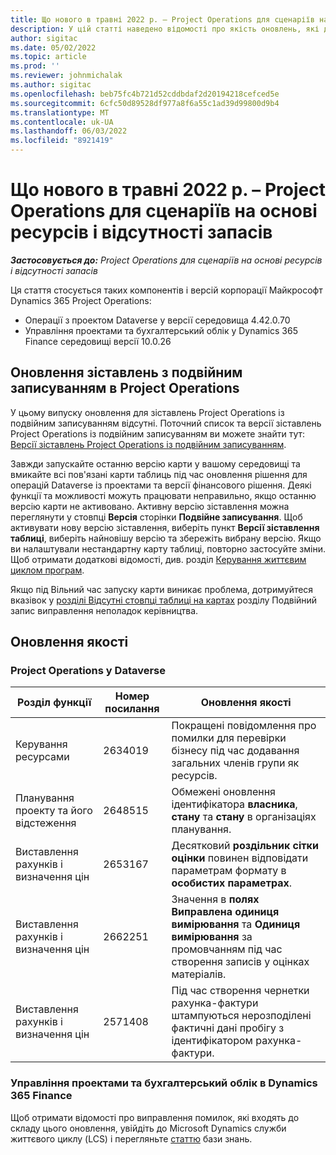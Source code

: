 ```yaml
---
title: Що нового в травні 2022 р. – Project Operations для сценаріїв на основі ресурсів і відсутності запасів
description: У цій статті наведено відомості про якість оновлень, які доступні в травні 2022 випуску корпорації Майкрософт Dynamics 365 Project Operations для ресурсів/не забезпечених сценаріїв.
author: sigitac
ms.date: 05/02/2022
ms.topic: article
ms.prod: ''
ms.reviewer: johnmichalak
ms.author: sigitac
ms.openlocfilehash: beb75fc4b721d52cddbdaf2d20194218cefced5e
ms.sourcegitcommit: 6cfc50d89528df977a8f6a55c1ad39d99800d9b4
ms.translationtype: MT
ms.contentlocale: uk-UA
ms.lasthandoff: 06/03/2022
ms.locfileid: "8921419"
---
```

# <a name="whats-new-may-2022---project-operations-for-resourcenon-stocked-based-scenarios"></a>Що нового в травні 2022 р. – Project Operations для сценаріїв на основі ресурсів і відсутності запасів

_**Застосовується до:** Project Operations для сценаріїв на основі ресурсів і відсутності запасів_

Ця стаття стосується таких компонентів і версій корпорації Майкрософт Dynamics 365 Project Operations:

- Операції з проектом Dataverse у версії середовища 4.42.0.70
- Управління проектами та бухгалтерський облік у Dynamics 365 Finance середовищі версії 10.0.26

## <a name="project-operations-dual-write-maps-updates"></a>Оновлення зіставлень з подвійним записуванням в Project Operations

У цьому випуску оновлення для зіставлень Project Operations із подвійним записуванням відсутні. Поточний список та версії зіставлень Project Operations із подвійним записуванням ви можете знайти тут: [Версії зіставлень Project Operations із подвійним записуванням](../environment/resource-dual-write-maps.md).

Завжди запускайте останню версію карти у вашому середовищі та вмикайте всі пов'язані карти таблиць під час оновлення рішення для операцій Dataverse із проектами та версії фінансового рішення. Деякі функції та можливості можуть працювати неправильно, якщо останню версію карти не активовано. Активну версію зіставлення можна переглянути у стовпці **Версія** сторінки **Подвійне записування**. Щоб активувати нову версію зіставлення, виберіть пункт **Версії зіставлення таблиці**, виберіть найновішу версію та збережіть вибрану версію. Якщо ви налаштували нестандартну карту таблиці, повторно застосуйте зміни. Щоб отримати додаткові відомості, див. розділ [Керування життєвим циклом програм](/dynamics365/fin-ops-core/dev-itpro/data-entities/dual-write/app-lifecycle-management).

Якщо під Вільний час запуску карти виникає проблема, дотримуйтеся вказівок у [розділі Відсутні стовпці таблиці на картах](/dynamics365/fin-ops-core/dev-itpro/data-entities/dual-write/dual-write-troubleshooting-finops-upgrades#missing-table-columns-issue-on-maps) розділу Подвійний запис виправлення неполадок керівництва.

## <a name="quality-updates"></a>Оновлення якості
### <a name="project-operations-on-dataverse"></a>Project Operations у Dataverse

| Розділ функції | Номер посилання | Оновлення якості |
| --- | --- | --- |
| Керування ресурсами | 2634019 | Покращені повідомлення про помилки для перевірки бізнесу під час додавання загальних членів групи як ресурсів. |
| Планування проекту та його відстеження | 2648515 | Обмежені оновлення ідентифікатора **власника**, **стану** та **стану** в організаціях планування. |
| Виставлення рахунків і визначення цін | 2653167 | Десятковий **роздільник сітки оцінки** повинен відповідати параметрам формату в **особистих параметрах**. |
| Виставлення рахунків і визначення цін| 2662251 | Значення в **полях Виправлена одиниця вимірювання** та **Одиниця вимірювання** за промовчанням під час створення записів у оцінках матеріалів. |
| Виставлення рахунків і визначення цін| 2571408 | Під час створення чернетки рахунка-фактури штампуються нерозподілені фактичні дані пробігу з ідентифікатором рахунка-фактури. |

### <a name="project-management-and-accounting-in-dynamics-365-finance"></a>Управління проектами та бухгалтерський облік в Dynamics 365 Finance

Щоб отримати відомості про виправлення помилок, які входять до складу цього оновлення, увійдіть до Microsoft Dynamics служби життєвого циклу (LCS) і перегляньте [статтю](https://fix.lcs.dynamics.com/Issue/Details?bugId=662864) бази знань.
